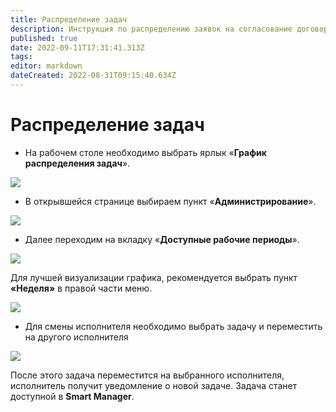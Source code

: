 ```yaml
---
title: Распределение задач
description: Инструкция по распределению заявок на согласование договоров
published: true
date: 2022-09-11T17:31:41.313Z
tags: 
editor: markdown
dateCreated: 2022-08-31T09:15:40.634Z
---
```


# Распределение задач

* На рабочем столе необходимо выбрать ярлык «**График распределения задач**».

![](<../../../../assets/1 (88).png>)

* В открывшейся странице выбираем пункт «**Администрирование**».

![](<../../../../assets/2 (62).png>)

* Далее переходим на вкладку «**Доступные рабочие периоды**».

![](<../../../../assets/3 (72).png>)

Для лучшей визуализации графика, рекомендуется выбрать пункт **«Неделя»** в правой части меню.

![](<../../../../assets/4 (60).png>)

* Для смены исполнителя необходимо выбрать задачу и переместить на другого исполнителя

![](<../../../../assets/5 (74).png>)

После этого задача переместится на выбранного исполнителя, исполнитель получит уведомление о новой задаче. Задача станет доступной в **Smart Manager**.

